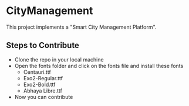 # CityManagement

This project implements a "Smart City Management Platform".

## Steps to Contribute

- Clone the repo in your local machine
- Open the fonts folder and click on the fonts file and install these fonts
    - Centauri.ttf
    - Exo2-Regular.ttf
    - Exo2-Bold.ttf
    - Abhaya Libre.ttf
- Now you can contribute
